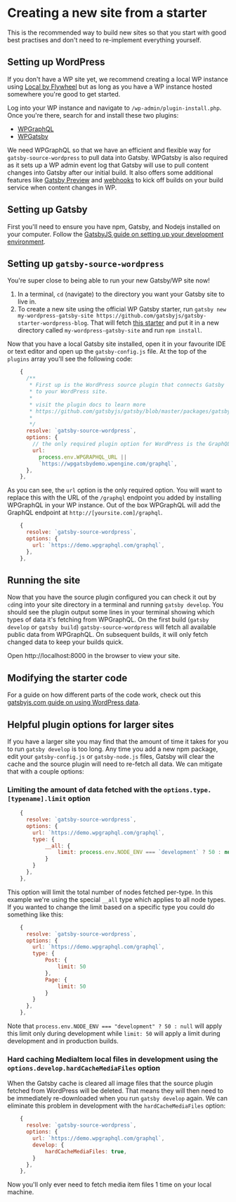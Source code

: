 # Creating a new site from a starter

This is the recommended way to build new sites so that you start with good best practises and don't need to re-implement everything yourself.

## Setting up WordPress

If you don't have a WP site yet, we recommend creating a local WP instance using [Local by Flywheel](https://localwp.com/) but as long as you have a WP instance hosted somewhere you're good to get started.

Log into your WP instance and navigate to `/wp-admin/plugin-install.php`. Once you're there, search for and install these two plugins:

- [WPGraphQL](https://wordpress.org/plugins/wp-graphql/)
- [WPGatsby](https://wordpress.org/plugins/wp-gatsby/)

We need WPGraphQL so that we have an efficient and flexible way for `gatsby-source-wordpress` to pull data into Gatsby.
WPGatsby is also required as it sets up a WP admin event log that Gatsby will use to pull content changes into Gatsby after our initial build. It also offers some additional features like [Gatsby Preview](../features/preview.md) and [webhooks](./configuring-wp-gatsby.md) to kick off builds on your build service when content changes in WP.

## Setting up Gatsby

First you'll need to ensure you have npm, Gatsby, and Nodejs installed on your computer. Follow the [GatsbyJS guide on setting up your development environment](https://www.gatsbyjs.com/docs/tutorial/getting-started/part-0/).

## Setting up `gatsby-source-wordpress`

You're super close to being able to run your new Gatsby/WP site now!

1. In a terminal, `cd` (navigate) to the directory you want your Gatsby site to live in.
2. To create a new site using the official WP Gatsby starter, run `gatsby new my-wordpress-gatsby-site https://github.com/gatsbyjs/gatsby-starter-wordpress-blog`. That will fetch [this starter](https://github.com/gatsbyjs/gatsby-starter-wordpress-blog) and put it in a new directory called `my-wordpress-gatsby-site` and run `npm install`.

Now that you have a local Gatsby site installed, open it in your favourite IDE or text editor and open up the `gatsby-config.js` file.
At the top of the `plugins` array you'll see the following code:

```js
    {
      /**
       * First up is the WordPress source plugin that connects Gatsby
       * to your WordPress site.
       *
       * visit the plugin docs to learn more
       * https://github.com/gatsbyjs/gatsby/blob/master/packages/gatsby-source-wordpress/README.md
       *
       */
      resolve: `gatsby-source-wordpress`,
      options: {
        // the only required plugin option for WordPress is the GraphQL url.
        url:
          process.env.WPGRAPHQL_URL ||
          `https://wpgatsbydemo.wpengine.com/graphql`,
      },
    },
```

As you can see, the `url` option is the only required option. You will want to replace this with the URL of the `/graphql` endpoint you added by installing WPGraphQL in your WP instance. Out of the box WPGraphQL will add the GraphQL endpoint at `http://[yoursite.com]/graphql`.

```js
    {
      resolve: `gatsby-source-wordpress`,
      options: {
        url: `https://demo.wpgraphql.com/graphql`,
      },
    },
```

## Running the site

Now that you have the source plugin configured you can check it out by `cd`ing into your site directory in a terminal and running `gatsby develop`. You should see the plugin output some lines in your terminal showing which types of data it's fetching from WPGraphQL. On the first build (`gatsby develop` or `gatsby build`) `gatsby-source-wordpress` will fetch all available public data from WPGraphQL. On subsequent builds, it will only fetch changed data to keep your builds quick.

Open http://localhost:8000 in the browser to view your site.

## Modifying the starter code

For a guide on how different parts of the code work, check out this [gatsbyjs.com guide on using WordPress data](https://www.gatsbyjs.com/docs/how-to/sourcing-data/sourcing-from-wordpress/#using-wordpress-data).

## Helpful plugin options for larger sites

If you have a larger site you may find that the amount of time it takes for you to run `gatsby develop` is too long. Any time you add a new npm package, edit your `gatsby-config.js` or `gatsby-node.js` files, Gatsby will clear the cache and the source plugin will need to re-fetch all data. We can mitigate that with a couple options:

### Limiting the amount of data fetched with the `options.type.[typename].limit` option

```js
    {
      resolve: `gatsby-source-wordpress`,
      options: {
        url: `https://demo.wpgraphql.com/graphql`,
        type: {
            __all: {
                limit: process.env.NODE_ENV === `development` ? 50 : null
            }
        }
      },
    },
```

This option will limit the total number of nodes fetched per-type. In this example we're using the special `__all` type which applies to all node types. If you wanted to change the limit based on a specific type you could do something like this:

```js
    {
      resolve: `gatsby-source-wordpress`,
      options: {
        url: `https://demo.wpgraphql.com/graphql`,
        type: {
            Post: {
                limit: 50
            },
            Page: {
                limit: 50
            }
        }
      },
    },
```

Note that `process.env.NODE_ENV === "development" ? 50 : null` will apply this limit only during development while `limit: 50` will apply a limit during development and in production builds.

### Hard caching MediaItem local files in development using the `options.develop.hardCacheMediaFiles` option

When the Gatsby cache is cleared all image files that the source plugin fetched from WordPress will be deleted. That means they will then need to be immediately re-downloaded when you run `gatsby develop` again. We can eliminate this problem in development with the `hardCacheMediaFiles` option:

```js
    {
      resolve: `gatsby-source-wordpress`,
      options: {
        url: `https://demo.wpgraphql.com/graphql`,
        develop: {
            hardCacheMediaFiles: true,
        }
      },
    },
```

Now you'll only ever need to fetch media item files 1 time on your local machine.
